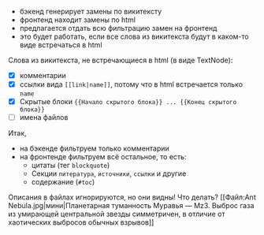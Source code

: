 * бэкенд генерирует замены по викитексту
* фронтенд находит замены по html
* предлагается отдать всю фильтрацию замен на фронтенд
* это будет работать, если все слова из викитекста будут в каком-то виде встречаться в html


Слова из викитекста, не встречающиеся в html (в виде TextNode):
* [x] комментарии
* [x] ссылки вида `[[link|name]]`, потому что в html встречается только `name`
* [x] Скрытые блоки `{{Начало скрытого блока}} ... {{Конец скрытого блока}}`
* [ ] имена файлов

Итак, 
* на бэкенде фильтруем только комментарии
* на фронтенде фильтруем всё остальное, то есть:
  * цитаты (тег `blockquote`)
  * Секции `литература`, `источники`, `ссылки` и другие
  * содержание (`#toc`)



Описания в файлах игнорируются, но они видны! Что делать?
[[Файл:Ant Nebula.jpg|мини|Планетарная туманность Муравья — Mz3. Выброс газа из умирающей центральной звезды симметричен, в отличие от хаотических выбросов обычных взрывов]]